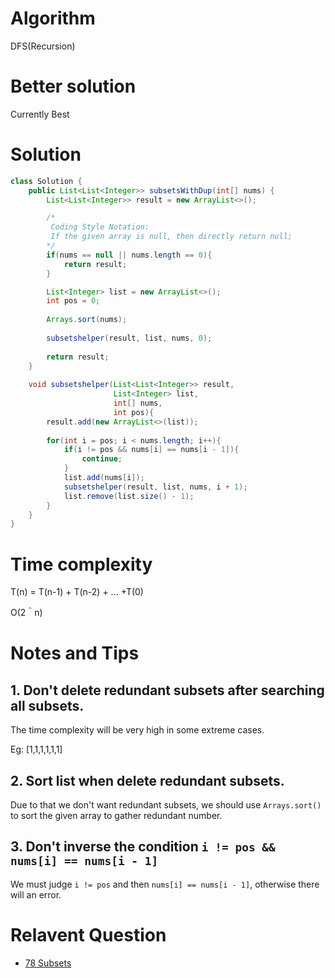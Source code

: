 # Algorithm 
DFS(Recursion)

# Better solution 
Currently Best

# Solution 

```java
class Solution {
    public List<List<Integer>> subsetsWithDup(int[] nums) {
        List<List<Integer>> result = new ArrayList<>();

        /*
         Coding Style Notation: 
         If the given array is null, then directly return null;
        */
        if(nums == null || nums.length == 0){
            return result;
        }

        List<Integer> list = new ArrayList<>();
        int pos = 0;
        
        Arrays.sort(nums);
        
        subsetshelper(result, list, nums, 0);
        
        return result;
    }
    
    void subsetshelper(List<List<Integer>> result,
                       List<Integer> list,
                       int[] nums,
                       int pos){
        result.add(new ArrayList<>(list));
        
        for(int i = pos; i < nums.length; i++){
            if(i != pos && nums[i] == nums[i - 1]){
                continue;
            }
            list.add(nums[i]);
            subsetshelper(result, list, nums, i + 1);
            list.remove(list.size() - 1);
        }
    }
}
```

# Time complexity
T(n) = T(n-1) + T(n-2) + ... +T(0)

O(2＾n)


# Notes and Tips

##  1. Don't delete redundant subsets after searching all subsets. 
The time complexity will be very high in some extreme cases. 

Eg: [1,1,1,1,1,1] 

## 2. Sort list when delete redundant subsets. 
Due to that we don't want redundant subsets, we should use `Arrays.sort()` to sort the given array to gather redundant number. 

## 3. Don't inverse the condition `i != pos && nums[i] == nums[i - 1]`
We must judge `i != pos` and then `nums[i] == nums[i - 1]`, otherwise there will an error.   


# Relavent Question

- [78 Subsets](https://github.com/Wanchunwei/leetcode/blob/master/notes/Subsets.md)


